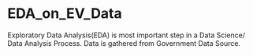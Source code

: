 # EDA_on_EV_Data
Exploratory Data Analysis(EDA) is most important step in a Data Science/ Data Analysis Process. Data is gathered from Government Data Source.
